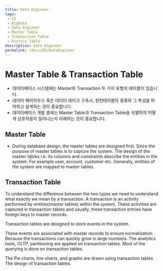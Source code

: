 ```yaml
---
title: Data Engineer
tags: 
 - CS
 - BigData
 - Data Engineer
 - Master Table
 - Transaction Table
 - History Table
description: Data Engineer
permalink: /docs/DE/DataEngineer
---
```


# Master Table & Transaction Table

- 데이터베이스 시스템에는 Master와 Transaction 두 가지 유형의 테이블이 있습니다.
- 데이터 웨어하우스 혹은 데이터 레이크 구축시, 원천테이블의 종류와 그 특성을 파악하고 설계하는 것이 중요합니다.
- 데이터베이스 개발 중에는 Master Table과 Transaction Table을 식별하여 어떻게 상호작용이 일어나는지 이해하는 것이 중요합니다. 

## Master Table

- During database design, the master tables are designed first. Since the purpose of master tables is to capture the system. The design of the master tables i.e. its columns and constraints describe the entities in the system. For example user, account, customer etc. Generally, entities of the system are mapped to master tables.


## Transaction Table

To understand the difference between the two types we need to understand what exactly we mean by a transaction. A transaction is an activity performed by entities(master tables) within the system. These activities are captured in transaction tables and usually, these transaction entries have foreign keys to master records.

Transaction tables are designed to store events in the system.

These events are associated with master records to ensure normalization. Because the transactions can quickly grow in large numbers. The analytics tools, OLTP, partitioning are applied on transaction tables. Most of the querying is done on transaction tables.

The Pie charts, line charts, and graphs are drawn using transaction tables. The design of transaction tables.